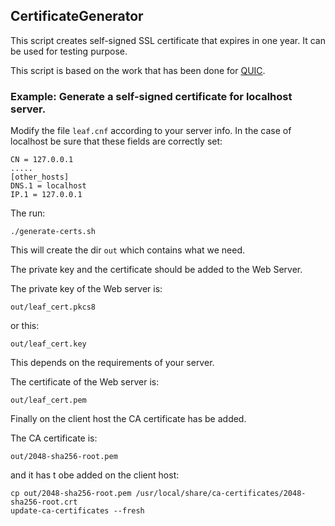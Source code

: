 ## CertificateGenerator

This script creates self-signed SSL certificate that expires in one year. It can be used for testing purpose.

This script is based on the work that has been done for [QUIC](https://www.chromium.org/quic/playing-with-quic).


### Example: Generate a self-signed certificate for localhost server.

Modify the file ```leaf.cnf```  according to your server info. In the case of localhost be sure that these fields are correctly set:
```
CN = 127.0.0.1
.....
[other_hosts]
DNS.1 = localhost
IP.1 = 127.0.0.1
```

The run:
```
./generate-certs.sh
```

This will create the dir ```out``` which contains what we need.

The private key and the certificate should be added to the Web Server.

The private key of the Web server is:
```
out/leaf_cert.pkcs8
```
or this:
```
out/leaf_cert.key
```
This depends on the requirements of your server.

The certificate of the Web server is:
```
out/leaf_cert.pem
```

Finally on the client host the CA certificate has be added.

The CA certificate is:
```
out/2048-sha256-root.pem
```
and it has t obe added on the client host:
```
cp out/2048-sha256-root.pem /usr/local/share/ca-certificates/2048-sha256-root.crt
update-ca-certificates --fresh
```